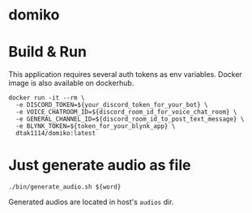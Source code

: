 # domiko

# Build & Run

This application requires several auth tokens as env variables.
Docker image is also available on dockerhub.

```
docker run -it --rm \
  -e DISCORD_TOKEN=${your_discord_token_for_your_bot} \
  -e VOICE_CHATROOM_ID=${discord_room_id_for_voice_chat_room} \
  -e GENERAL_CHANNEL_ID=${discord_room_id_to_post_text_message} \
  -e BLYNK_TOKEN=${token_for_your_blynk_app} \
  dtak1114/domiko:latest
```

# Just generate audio as file

```
./bin/generate_audio.sh ${word}
```

Generated audios are located in host's `audios` dir.



